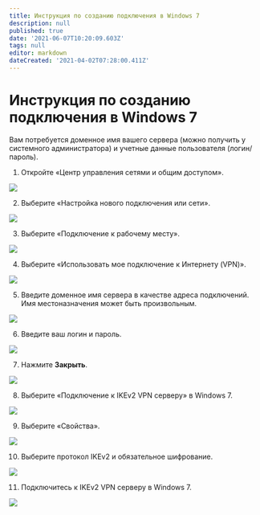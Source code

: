 ```yaml
---
title: Инструкция по созданию подключения в Windows 7
description: null
published: true
date: '2021-06-07T10:20:09.603Z'
tags: null
editor: markdown
dateCreated: '2021-04-02T07:28:00.411Z'
---
```


# Инструкция по созданию подключения в Windows 7

Вам потребуется доменное имя вашего сервера \(можно получить у системного администратора\) и учетные данные пользователя \(логин/пароль\).

1. Откройте «Центр управления сетями и общим доступом».

![](../../../.gitbook/assets/windows7-ikev2vpn-ru-1%20%282%29.png)

2. Выберите «Настройка нового подключения или сети».

![](../../../.gitbook/assets/windows7-ikev2vpn-ru-2%20%281%29%20%281%29.png)

3. Выберите «Подключение к рабочему месту».

![](../../../.gitbook/assets/windows7-ikev2vpn-ru-3.png)

4. Выберите «Использовать мое подключение к Интернету \(VPN\)».

![](../../../.gitbook/assets/windows7-ikev2vpn-ru-4%20%281%29.png)

5. Введите доменное имя сервера в качестве адреса подключений. Имя местоназначения может быть произвольным.

![](../../../.gitbook/assets/windows7-ikev2vpn-ru-5%20%281%29%20%281%29.png)

6. Введите ваш логин и пароль.

![](../../../.gitbook/assets/windows7-ikev2vpn-ru-6%20%281%29.png)

7. Нажмите **Закрыть**.

![](../../../.gitbook/assets/windows7-ikev2vpn-ru-7%20%282%29.png)

8. Выберите «Подключение к IKEv2 VPN серверу» в Windows 7.

![](../../../.gitbook/assets/windows7-ikev2vpn-ru-8.png)

9. Выберите «Свойства».

![](../../../.gitbook/assets/windows7-ikev2vpn-ru-9%20%282%29.png)

10. Выберите протокол IKEv2 и обязательное шифрование.

![](../../../.gitbook/assets/17072215.png)

11. Подключитесь к IKEv2 VPN серверу в Windows 7.

![](../../../.gitbook/assets/17072216.png)

